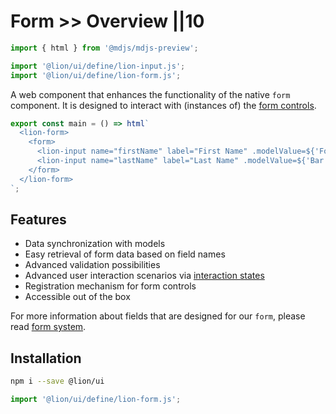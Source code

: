 # Form >> Overview ||10

```js script
import { html } from '@mdjs/mdjs-preview';

import '@lion/ui/define/lion-input.js';
import '@lion/ui/define/lion-form.js';
```

A web component that enhances the functionality of the native `form` component.
It is designed to interact with (instances of) the [form controls](https://github.com/ing-bank/lion/blob/e930b7b667ceaf66c2fab86a76044d0260b934fa/docs/fundamentals/systems/form/overview.md).

```js preview-story
export const main = () => html`
  <lion-form>
    <form>
      <lion-input name="firstName" label="First Name" .modelValue=${'Foo'}></lion-input>
      <lion-input name="lastName" label="Last Name" .modelValue=${'Bar'}></lion-input>
    </form>
  </lion-form>
`;
```

## Features

- Data synchronization with models
- Easy retrieval of form data based on field names
- Advanced validation possibilities
- Advanced user interaction scenarios via [interaction states](https://github.com/ing-bank/lion/blob/e930b7b667ceaf66c2fab86a76044d0260b934fa/docs/fundamentals/systems/form/interaction-states.md)
- Registration mechanism for form controls
- Accessible out of the box

For more information about fields that are designed for our `form`, please read [form system](https://github.com/ing-bank/lion/blob/e930b7b667ceaf66c2fab86a76044d0260b934fa/docs/fundamentals/systems/form/overview.md).

## Installation

```bash
npm i --save @lion/ui
```

```js
import '@lion/ui/define/lion-form.js';
```
